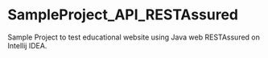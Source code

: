 # SampleProject_API_RESTAssured
Sample Project to test educational website using Java web RESTAssured on Intellij IDEA.
